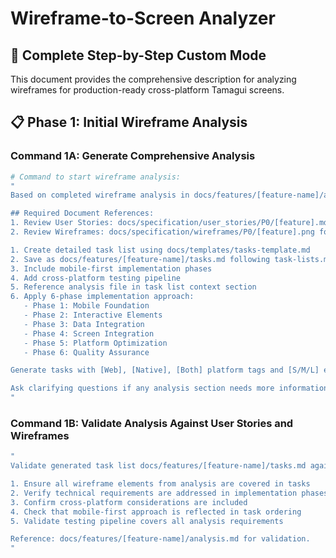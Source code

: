 # Wireframe-to-Screen Analyzer

## 🎯 Complete Step-by-Step Custom Mode

This document provides the comprehensive description for analyzing wireframes for production-ready cross-platform Tamagui screens.

## 📋 Phase 1: Initial Wireframe Analysis

### Command 1A: Generate Comprehensive Analysis

```bash
# Command to start wireframe analysis:
"
Based on completed wireframe analysis in docs/features/[feature-name]/analysis.md:

## Required Document References:
1. Review User Stories: docs/specification/user_stories/P0/[feature].md for acceptance criteria
2. Review Wireframes: docs/specification/wireframes/P0/[feature].png for UI, layout, and flow

1. Create detailed task list using docs/templates/tasks-template.md
2. Save as docs/features/[feature-name]/tasks.md following task-lists.mdc format
3. Include mobile-first implementation phases
4. Add cross-platform testing pipeline
5. Reference analysis file in task list context section
6. Apply 6-phase implementation approach:
   - Phase 1: Mobile Foundation
   - Phase 2: Interactive Elements  
   - Phase 3: Data Integration
   - Phase 4: Screen Integration
   - Phase 5: Platform Optimization
   - Phase 6: Quality Assurance

Generate tasks with [Web], [Native], [Both] platform tags and [S/M/L] effort estimates.

Ask clarifying questions if any analysis section needs more information before proceeding.
"
```


### Command 1B: Validate Analysis Against User Stories and Wireframes

```bash
"
Validate generated task list docs/features/[feature-name]/tasks.md against analysis:

1. Ensure all wireframe elements from analysis are covered in tasks
2. Verify technical requirements are addressed in implementation phases
3. Confirm cross-platform considerations are included
4. Check that mobile-first approach is reflected in task ordering
5. Validate testing pipeline covers all analysis requirements

Reference: docs/features/[feature-name]/analysis.md for validation.
"
```